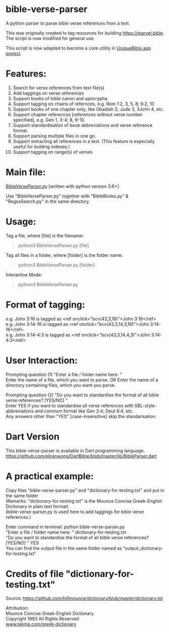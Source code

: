 # bible-verse-parser
A python parser to parse bible verse references from a text.

This was originally created to tag resources for building <a href="https://marvel.bible">https://marvel.bible</a>.<br>
The script is now modified for general use.

This script is now adapted to become a core utility in <a href="https://github.com/eliranwong/UniqueBible" target="_blank">UniqueBible.app project</a>.

# Features:
1. Search for verse references from text file(s)
2. Add taggings on verse references
3. Support books of bible canon and apocrypha
4. Support tagging on chains of refernces, e.g. Rom 1:2, 3, 5, 8; 9:2, 10
5. Support books of one chapter only, like Obadiah 2, Jude 3, 3John 4, etc.
6. Support chapter references [references without verse number specified], e.g. Gen 1, 3-4; 8, 9-10.
7. Support standardisation of book abbreviations and verse reference format.
8. Support parsing multiple files in one go.
9. Support extracting all references in a text.  (This feature is especially useful for bulding indexes.)
10. Support tagging on range(s) of verses

# Main file: 
<a href="https://github.com/eliranwong/bible-verse-parser/blob/master/BibleVerseParser.py">BibleVerseParser.py</a> [written with python version 3.6+]

Use "BibleVerseParser.py" together with "BibleBooks.py" & "RegexSearch.py" in the same directory.

# Usage:

Tag a file, where [file] is the filename:

> python3 BibleVerseParser.py [file]

Tag all files in a folder, where [folder] is the folder name:

> python3 BibleVerseParser.py [folder]

Interactive Mode:

> python3 BibleVerseParser.py

# Format of tagging:
e.g. John 3:16 is tagged as &lt;ref onclick="bcv(43,3,16)"&gt;John 3:16&lt;/ref&gt;<br>
e.g. John 3:14-16 is tagged as &lt;ref onclick="bcv(43,3,14,3,16)"&gt;John 3:14-16&lt;/ref&gt;<br>
e.g. John 3:14-4:3 is tagged as &lt;ref onclick="bcv(43,3,14,4,3)"&gt;John 3:14-4:3&lt;/ref&gt;

# User Interaction:
Prompting question (1) "Enter a file / folder name here: "<br>
Enter the name of a file, which you want to parse.
OR
Enter the name of a directory containing files, which you want you parse.

Prompting question (2) "Do you want to standardise the format of all bible verse references? [YES/NO] "<br>
Enter YES if you want to standardise all verse references with SBL-style-abbreviations and common format like Gen 2:4; Deut 6:4, etc.<br>
Any answers other than "YES" [case-insensitive] skip the standarisation.

# Dart Version
This bible-verse-parser is available in Dart programming language.<br>
https://github.com/eliranwong/DartBible/blob/master/lib/BibleParser.dart

# A practical example:

Copy files "bible-verse-parser.py" and "dictionary-for-testing.txt" and put in the same folder<br>
(Remarks: "dictionary-for-testing.txt" is the Mounce Concise Greek-English Dictionary in plain text format)<br>
(bible-verse-parser.py is used here to add taggings for bible verse references.)<br>

Enter command in terminal: python bible-verse-parser.py<br>
"Enter a file / folder name here: " dictionary-for-testing.txt<br>
"Do you want to standardise the format of all bible verse references? [YES/NO] " YES<br>
You can find the output file in the same folder named as "output_dictionary-for-testing.txt"<br>

# Credits of file "dictionary-for-testing.txt"

Source: <a href="https://github.com/billmounce/dictionary/blob/master/dictionary.txt">https://github.com/billmounce/dictionary/blob/master/dictionary.txt</a>

Attribution:<br>
Mounce Concise Greek-English Dictionary<br>
Copyright 1993 All Rights Reserved<br>
www.teknia.com/greek-dictionary
